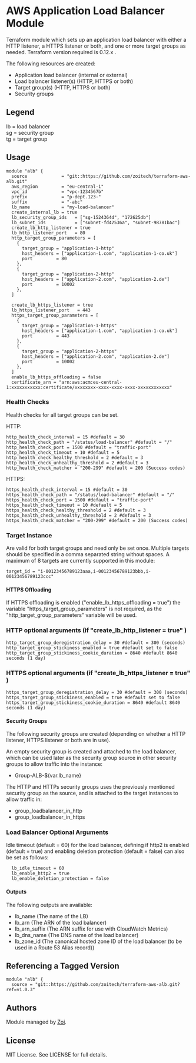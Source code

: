 # AWS Application Load Balancer Module
Terraform module which sets up an application load balancer with either a HTTP listener, a HTTPS listener or both, and one or more target groups as needed. Terraform version required is 0.12.x .

The following resources are created:
* Application load balancer (internal or external)
* Load balancer listener(s) (HTTP, HTTPS or both)
* Target group(s) (HTTP, HTTPS or both)
* Security groups

## Legend
lb = load balancer  
sg = security group  
tg = target group  

## Usage

```hcl
module "alb" {
  source             = "git::https://github.com/zoitech/terraform-aws-alb.git"
  aws_region         = "eu-central-1"
  vpc_id             = "vpc-1234567b"
  prefix             = "p-dept.123-"
  suffix             = "-abc"
  lb_name            = "my-load-balancer"
  create_internal_lb = true
  lb_security_group_ids   = ["sg-1524364d", "172625db"]
  lb_subnet_ids           = ["subnet-fd42536a", "subnet-98781bac"]
  create_lb_http_listener = true
  lb_http_listener_port   = 80
  http_target_group_parameters = [
    {
      target_group = "application-1-http"
      host_headers = ["application-1.com", "application-1-co.uk"]
      port         = 80
    },
    {
      target_group = "application-2-http"
      host_headers = ["application-2.com", "application-2.de"]
      port         = 10002
    },
  ]

  create_lb_https_listener = true
  lb_https_listener_port   = 443
  https_target_group_parameters = [
    {
      target_group = "application-1-https"
      host_headers = ["application-1.com", "application-1-co.uk"]
      port         = 443
    },
    {
      target_group = "application-2-https"
      host_headers = ["application-2.com", "application-2.de"]
      port         = 10002
    },
  ]
  enable_lb_https_offloading = false
  certificate_arn = "arn:aws:acm:eu-central-1:xxxxxxxxxxx:certificate/xxxxxxxx-xxxx-xxxx-xxxx-xxxxxxxxxxxx"
```

### Health Checks

Health checks for all target groups can be set.

HTTP:

```hcl
http_health_check_interval = 15 #default = 30
http_health_check_path = "/status/load-balancer" #default = "/"
http_health_check_port = 1500 #default = "traffic-port"
http_health_check_timeout = 10 #default = 5
http_health_check_healthy_threshold = 2 #default = 3
http_health_check_unhealthy_threshold = 2 #default = 3
http_health_check_matcher = "200-299" #default = 200 (Success codes)
```

HTTPS:
```hcl
https_health_check_interval = 15 #default = 30
https_health_check_path = "/status/load-balancer" #default = "/"
https_health_check_port = 1500 #default = "traffic-port"
https_health_check_timeout = 10 #default = 5
https_health_check_healthy_threshold = 2 #default = 3
https_health_check_unhealthy_threshold = 2 #default = 3
https_health_check_matcher = "200-299" #default = 200 (Success codes)
```

### Target Instance

Are valid for both target groups and need only be set once. Multiple targets should be specified in a comma separated string without spaces. A maximum of 8 targets are currently supported in this module:

```hcl
target_id = "i-00123456789123aaa,i-00123456789123bbb,i-00123456789123ccc"
```

#### HTTPS Offloading
If HTTPS offloading is enabled ("enable_lb_https_offloading = true") the variable "https_target_group_parameters" is not required, as the "http_target_group_parameters" variable will be used.

### HTTP optional arguments (if "create_lb_http_listener = true" )

```hcl
http_target_group_deregistration_delay = 30 #default = 300 (seconds)
http_target_group_stickiness_enabled = true #default set to false
http_target_group_stickiness_cookie_duration = 8640 #default 8640 seconds (1 day)
```

### HTTPS optional arguments (if "create_lb_https_listener = true" )

```hcl
https_target_group_deregistration_delay = 30 #default = 300 (seconds)
https_target_group_stickiness_enabled = true #default set to false
https_target_group_stickiness_cookie_duration = 8640 #default 8640 seconds (1 day)
```

#### Security Groups

The following security groups are created (depending on whether a HTTP listener, HTTPS listener or both are in use).

An empty security group is created and attached to the load balancer, which can be used later as the security group source in other security groups to allow traffic into the instance:

* Group-ALB-${var.lb_name}

The HTTP and HTTPs security groups uses the previously mentioned security group as the source, and is attached to the target instances to allow traffic in:

* group_loadbalancer_in_http
* group_loadbalancer_in_https

### Load Balancer Optional Arguments

Idle timeout (default = 60) for the load balancer, defining if http2 is enabled (default = true) and enabling deletion protection (default = false) can also be set as follows:

```hcl
  lb_idle_timeout = 60
  lb_enable_http2 = true
  lb_enable_deletion_protection = false
```

#### Outputs
The following outputs are available:

* lb_name  (The name of the LB)
* lb_arn (The ARN of the load balancer)
* lb_arn_suffix (The ARN suffix for use with CloudWatch Metrics)
* lb_dns_name (The DNS name of the load balancer)
* lb_zone_id (The canonical hosted zone ID of the load balancer (to be used in a Route 53 Alias record))

## Referencing a Tagged Version

```hcl
module "alb" {
  source = "git::https://github.com/zoitech/terraform-aws-alb.git?ref=v1.0.3"
```

## Authors
Module managed by [Zoi](https://github.com/zoitech).

## License
MIT License. See LICENSE for full details.
